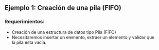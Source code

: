 ## Ejemplo 1: Creación de una pila (FIFO)

### Requerimientos:

* Creación de una estructura de datos tipo Pila (FIFO)
* Necesitaremos insertar un elemento, extraer un elemento y validar que la pila esta vacía.
